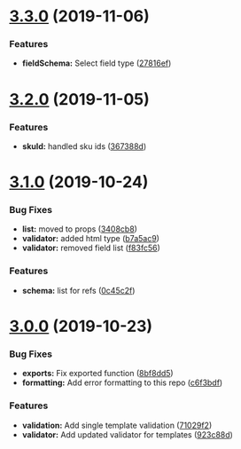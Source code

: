 # [3.3.0](https://github.com/tipeio/schema/compare/v3.2.0...v3.3.0) (2019-11-06)


### Features

* **fieldSchema:** Select field type ([27816ef](https://github.com/tipeio/schema/commit/27816effc2faee6fe7f540495020ea32cfa0afb4))

# [3.2.0](https://github.com/tipeio/schema/compare/v3.1.0...v3.2.0) (2019-11-05)


### Features

* **skuId:** handled sku ids ([367388d](https://github.com/tipeio/schema/commit/367388da4fc19c42d3357aa7c5fd2898b1d814ec))

# [3.1.0](https://github.com/tipeio/schema/compare/v3.0.0...v3.1.0) (2019-10-24)


### Bug Fixes

* **list:** moved to props ([3408cb8](https://github.com/tipeio/schema/commit/3408cb87532d2a2743c53a53d90f65638b77f11d))
* **validator:** added html type ([b7a5ac9](https://github.com/tipeio/schema/commit/b7a5ac99c3396474bd9ac9255a501d51d8e4570d))
* **validator:** removed field list ([f83fc56](https://github.com/tipeio/schema/commit/f83fc56178873e8da195c85d022cc45950f016c8))


### Features

* **schema:** list for refs ([0c45c2f](https://github.com/tipeio/schema/commit/0c45c2fbd1544b04438180c24b8af6e4ad4f6550))

# [3.0.0](https://github.com/tipeio/schema/compare/v2.4.1...v3.0.0) (2019-10-23)


### Bug Fixes

* **exports:** Fix exported function ([8bf8dd5](https://github.com/tipeio/schema/commit/8bf8dd53e91c86664078fd88de9ce1a752c381e6))
* **formatting:** Add error formatting to this repo ([c6f3bdf](https://github.com/tipeio/schema/commit/c6f3bdfb68ae49677153ac3331b3a7671745e143))


### Features

* **validation:** Add single template validation ([71029f2](https://github.com/tipeio/schema/commit/71029f28df4141d0b4ef6202b46d3da6495cfb41))
* **validator:** Add updated validator for templates ([923c88d](https://github.com/tipeio/schema/commit/923c88d4b73786f10f6d7bd78802509b89fe5989))
